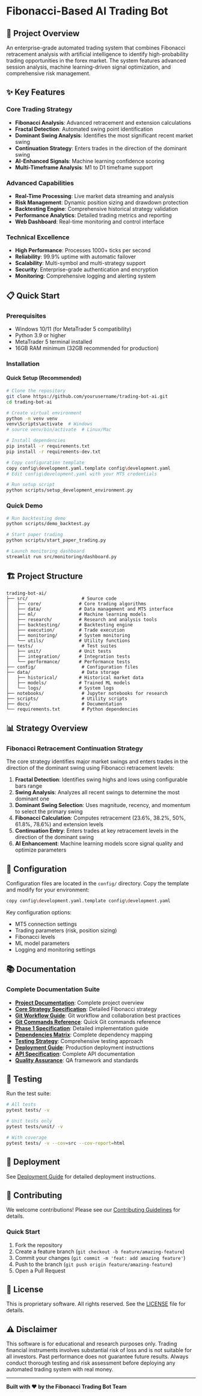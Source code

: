 # Fibonacci-Based AI Trading Bot

## 🚀 Project Overview

An enterprise-grade automated trading system that combines Fibonacci retracement analysis with artificial intelligence to identify high-probability trading opportunities in the forex market. The system features advanced session analysis, machine learning-driven signal optimization, and comprehensive risk management.

## ✨ Key Features

### Core Trading Strategy
- **Fibonacci Analysis**: Advanced retracement and extension calculations
- **Fractal Detection**: Automated swing point identification
- **Dominant Swing Analysis**: Identifies the most significant recent market swing
- **Continuation Strategy**: Enters trades in the direction of the dominant swing
- **AI-Enhanced Signals**: Machine learning confidence scoring
- **Multi-Timeframe Analysis**: M1 to D1 timeframe support

### Advanced Capabilities
- **Real-Time Processing**: Live market data streaming and analysis
- **Risk Management**: Dynamic position sizing and drawdown protection
- **Backtesting Engine**: Comprehensive historical strategy validation
- **Performance Analytics**: Detailed trading metrics and reporting
- **Web Dashboard**: Real-time monitoring and control interface

### Technical Excellence
- **High Performance**: Processes 1000+ ticks per second
- **Reliability**: 99.9% uptime with automatic failover
- **Scalability**: Multi-symbol and multi-strategy support
- **Security**: Enterprise-grade authentication and encryption
- **Monitoring**: Comprehensive logging and alerting system

## 📋 Quick Start

### Prerequisites
- Windows 10/11 (for MetaTrader 5 compatibility)
- Python 3.9 or higher
- MetaTrader 5 terminal installed
- 16GB RAM minimum (32GB recommended for production)

### Installation

#### Quick Setup (Recommended)
```bash
# Clone the repository
git clone https://github.com/yourusername/trading-bot-ai.git
cd trading-bot-ai

# Create virtual environment
python -m venv venv
venv\Scripts\activate  # Windows
# source venv/bin/activate  # Linux/Mac

# Install dependencies
pip install -r requirements.txt
pip install -r requirements-dev.txt

# Copy configuration template
copy config\development.yaml.template config\development.yaml
# Edit config\development.yaml with your MT5 credentials

# Run setup script
python scripts/setup_development_environment.py
```

### Quick Demo
```bash
# Run backtesting demo
python scripts/demo_backtest.py

# Start paper trading
python scripts/start_paper_trading.py

# Launch monitoring dashboard
streamlit run src/monitoring/dashboard.py
```

## 🏗️ Project Structure

```
trading-bot-ai/
├── src/                    # Source code
│   ├── core/              # Core trading algorithms
│   ├── data/              # Data management and MT5 interface
│   ├── ml/                # Machine learning models
│   ├── research/          # Research and analysis tools
│   ├── backtesting/       # Backtesting engine
│   ├── execution/         # Trade execution
│   ├── monitoring/        # System monitoring
│   └── utils/             # Utility functions
├── tests/                  # Test suites
│   ├── unit/              # Unit tests
│   ├── integration/       # Integration tests
│   └── performance/       # Performance tests
├── config/                 # Configuration files
├── data/                   # Data storage
│   ├── historical/        # Historical market data
│   ├── models/            # Trained ML models
│   └── logs/              # System logs
├── notebooks/              # Jupyter notebooks for research
├── scripts/                # Utility scripts
├── docs/                   # Documentation
└── requirements.txt        # Python dependencies
```

## 📊 Strategy Overview

### Fibonacci Retracement Continuation Strategy
The core strategy identifies major market swings and enters trades in the direction of the dominant swing using Fibonacci retracement levels:

1. **Fractal Detection**: Identifies swing highs and lows using configurable bars range
2. **Swing Analysis**: Analyzes all recent swings to determine the most dominant one
3. **Dominant Swing Selection**: Uses magnitude, recency, and momentum to select the primary swing
4. **Fibonacci Calculation**: Computes retracement (23.6%, 38.2%, 50%, 61.8%, 78.6%) and extension levels
5. **Continuation Entry**: Enters trades at key retracement levels in the direction of the dominant swing
6. **AI Enhancement**: Machine learning models score signal quality and optimize parameters

## 🔧 Configuration

Configuration files are located in the `config/` directory. Copy the template and modify for your environment:

```bash
copy config\development.yaml.template config\development.yaml
```

Key configuration options:
- MT5 connection settings
- Trading parameters (risk, position sizing)
- Fibonacci levels
- ML model parameters
- Logging and monitoring settings

## 📚 Documentation

### Complete Documentation Suite
- **[Project Documentation](PROJECT_DOCUMENTATION.md)**: Complete project overview
- **[Core Strategy Specification](docs/CORE_STRATEGY_SPECIFICATION.md)**: Detailed Fibonacci strategy
- **[Git Workflow Guide](docs/GIT_WORKFLOW_GUIDE.md)**: Git workflow and collaboration best practices
- **[Git Commands Reference](docs/GIT_COMMANDS_REFERENCE.md)**: Quick Git commands reference
- **[Phase 1 Specification](docs/PHASE_1_DETAILED_SPECIFICATION.md)**: Detailed implementation guide
- **[Dependencies Matrix](docs/DEPENDENCIES_MATRIX.md)**: Complete dependency mapping
- **[Testing Strategy](docs/TESTING_STRATEGY.md)**: Comprehensive testing approach
- **[Deployment Guide](docs/DEPLOYMENT_GUIDE.md)**: Production deployment instructions
- **[API Specification](docs/API_SPECIFICATION.md)**: Complete API documentation
- **[Quality Assurance](docs/QUALITY_ASSURANCE.md)**: QA framework and standards

## 🧪 Testing

Run the test suite:
```bash
# All tests
pytest tests/ -v

# Unit tests only
pytest tests/unit/ -v

# With coverage
pytest tests/ -v --cov=src --cov-report=html
```

## 🚀 Deployment

See [Deployment Guide](docs/DEPLOYMENT_GUIDE.md) for detailed deployment instructions.

## 🤝 Contributing

We welcome contributions! Please see our [Contributing Guidelines](CONTRIBUTING.md) for details.

### Quick Start
1. Fork the repository
2. Create a feature branch (`git checkout -b feature/amazing-feature`)
3. Commit your changes (`git commit -m 'feat: add amazing feature'`)
4. Push to the branch (`git push origin feature/amazing-feature`)
5. Open a Pull Request

## 📄 License

This is proprietary software. All rights reserved. See the [LICENSE](LICENSE) file for details.

## ⚠️ Disclaimer

This software is for educational and research purposes only. Trading financial instruments involves substantial risk of loss and is not suitable for all investors. Past performance does not guarantee future results. Always conduct thorough testing and risk assessment before deploying any automated trading system with real money.

---

**Built with ❤️ by the Fibonacci Trading Bot Team**
